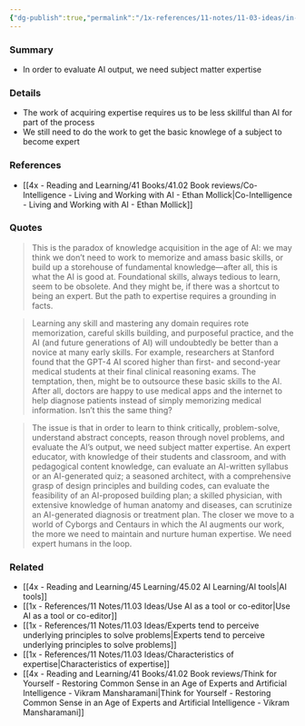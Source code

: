 ```yaml
---
{"dg-publish":true,"permalink":"/1x-references/11-notes/11-03-ideas/in-order-to-evaluate-ai-output-we-need-subject-matter-expertise/","title":"In order to evaluate AI output, we need subject matter expertise","created":"2025-06-25T09:25:35.183+03:00","updated":"2025-06-26T16:05:35.034+03:00"}
---
```



### Summary
- In order to evaluate AI output, we need subject matter expertise

### Details
- The work of acquiring expertise requires us to be less skillful than AI for part of the process
- We still need to do the work to get the basic knowlege of a subject to become expert

### References
- [[4x - Reading and Learning/41 Books/41.02 Book reviews/Co-Intelligence - Living and Working with AI - Ethan Mollick\|Co-Intelligence - Living and Working with AI - Ethan Mollick]]

### Quotes
> This is the paradox of knowledge acquisition in the age of AI: we may think we don’t need to work to memorize and amass basic skills, or build up a storehouse of fundamental knowledge—after all, this is what the AI is good at. Foundational skills, always tedious to learn, seem to be obsolete. And they might be, if there was a shortcut to being an expert. But the path to expertise requires a grounding in facts.

> Learning any skill and mastering any domain requires rote memorization, careful skills building, and purposeful practice, and the AI (and future generations of AI) will undoubtedly be better than a novice at many early skills. For example, researchers at Stanford found that the GPT-4 AI scored higher than first- and second-year medical students at their final clinical reasoning exams. The temptation, then, might be to outsource these basic skills to the AI. After all, doctors are happy to use medical apps and the internet to help diagnose patients instead of simply memorizing medical information. Isn’t this the same thing?

> The issue is that in order to learn to think critically, problem-solve, understand abstract concepts, reason through novel problems, and evaluate the AI’s output, we need subject matter expertise. An expert educator, with knowledge of their students and classroom, and with pedagogical content knowledge, can evaluate an AI-written syllabus or an AI-generated quiz; a seasoned architect, with a comprehensive grasp of design principles and building codes, can evaluate the feasibility of an AI-proposed building plan; a skilled physician, with extensive knowledge of human anatomy and diseases, can scrutinize an AI-generated diagnosis or treatment plan. The closer we move to a world of Cyborgs and Centaurs in which the AI augments our work, the more we need to maintain and nurture human expertise. We need expert humans in the loop.


### Related
- [[4x - Reading and Learning/45 Learning/45.02 AI Learning/AI tools\|AI tools]]
- [[1x - References/11 Notes/11.03 Ideas/Use AI as a tool or co-editor\|Use AI as a tool or co-editor]]
- [[1x - References/11 Notes/11.03 Ideas/Experts tend to perceive underlying principles to solve problems\|Experts tend to perceive underlying principles to solve problems]]
- [[1x - References/11 Notes/11.03 Ideas/Characteristics of expertise\|Characteristics of expertise]]
- [[4x - Reading and Learning/41 Books/41.02 Book reviews/Think for Yourself - Restoring Common Sense in an Age of Experts and Artificial Intelligence - Vikram Mansharamani\|Think for Yourself - Restoring Common Sense in an Age of Experts and Artificial Intelligence - Vikram Mansharamani]]